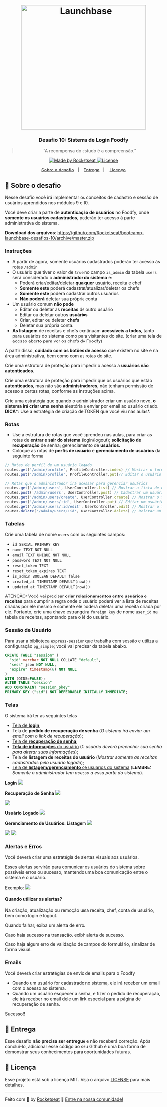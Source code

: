 <h1 align="center">
    <img alt="Launchbase" src="https://storage.googleapis.com/golden-wind/bootcamp-launchbase/logo.png" width="400px" />
</h1>

<h3 align="center">
  Desafio 10: Sistema de Login Foodfy
</h3>

<blockquote align="center">“A recompensa do estudo é a compreensão.”</blockquote>

<p align="center">

  <a href="https://rocketseat.com.br">
    <img alt="Made by Rocketseat" src="https://img.shields.io/badge/made%20by-Rocketseat-%23F8952D">
  </a>

  <a href="LICENSE" >
    <img alt="License" src="https://img.shields.io/badge/license-MIT-%23F8952D">
  </a>

</p>

<p align="center">
  <a href="#rocket-sobre-o-desafio">Sobre o desafio</a>&nbsp;&nbsp;&nbsp;|&nbsp;&nbsp;&nbsp;
  <a href="#calendar-entrega">Entrega</a>&nbsp;&nbsp;&nbsp;|&nbsp;&nbsp;&nbsp;
  <a href="#memo-licença">Licença</a>
</p>

## :rocket: Sobre o desafio

Nesse desafio você irá implementar os conceitos de cadastro e sessão de usuários aprendidos nos módulos 9 e 10.

Você deve criar a parte de **autenticação de usuários** no Foodfy, onde **somente os usuários cadastrados**, poderão ter acesso à parte administrativa do sistema.

**Download dos arquivos**: https://github.com/Rocketseat/bootcamp-launchbase-desafios-10/archive/master.zip

### Instruções

- A partir de agora, somente usuários cadastrados poderão ter acesso às rotas `/admin`
- O usuário que tiver o valor de `true` no campo `is_admin` da tabela `users` será considerado o **administrador do sistema** e:
    - Poderá criar/editar/deletar **qualquer** usuário, receita e chef
    - **Somente este** poderá cadastrar/atualizar/deletar os chefs
    - **Somente este** poderá cadastrar outros usuários
    - **Não poderá** deletar sua própria conta
- Um usuário comum **não pode**
    - Editar ou deletar as **receitas** de outro usuário
    - Editar ou deletar outros **usuários**
    - Criar, editar ou deletar **chefs**
    - Deletar sua própria conta.
- **As listagem** de receitas e chefs continuam **acessíveis a todos**, tanto para usuários do sistema como para visitantes do site. (criar uma tela de acesso aberto para ver os chefs do Foodfy)

A partir disso, **cuidado com os botões de acesso** que existem no site e na área administrativa, bem como com as rotas do site. 

Crie uma estrutura de proteção para impedir o acesso a **usuários não autenticados.**

Crie uma estrutura de proteção para impedir que os usuários que estão **autenticados**, mas não são **administradores**, não tenham permissão de acesso a certas rotas, conforme as instruções acima.

Crie uma estratégia que quando o administrador criar um usuário novo, **o sistema irá criar uma senha** aleatória e enviar por email ao usuário criado. **DICA***: Use a estratégia de criação de TOKEN que você viu nas aulas*.

### Rotas

- Use a estrutura de rotas que você aprendeu nas aulas, para criar as rotas de **entrar e sair do sistema** (login/logout); **solicitação de recuperação** de senha; gerenciamento de **usuários.**
- Coloque as rotas de **perfis de usuário** e **gerenciamento de usuários** da seguinte forma
```js
// Rotas de perfil de um usuário logado
routes.get('/admin/profile', ProfileController.index) // Mostrar o formulário com dados do usuário logado
routes.put('/admin/profile', ProfileController.put)// Editar o usuário logado

// Rotas que o administrador irá acessar para gerenciar usuários
routes.get('/admin/users', UserController.list) // Mostrar a lista de usuários cadastrados
routes.post('/admin/users', UserController.post) // Cadastrar um usuário
routes.get('/admin/users/create', UserController.create) // Mostrar o formulário de criação de um usuário
routes.put('/admin/users/:id', UserController.put) // Editar um usuário
routes.get('/admin/users/:id/edit', UserController.edit) // Mostrar o formulário de edição de um usuário
routes.delete('/admin/users/:id', UserController.delete) // Deletar um usuário
```

### Tabelas

Crie uma tabela de nome `users` com os seguintes campos:

- `id SERIAL PRIMARY KEY`
- `name TEXT NOT NULL`
- `email TEXT UNIQUE NOT NULL`
- `password TEXT NOT NULL`
- `reset_token TEXT`
- `reset_token_expires TEXT`
- `is_admin BOOLEAN DEFAULT false`
- `created_at TIMESTAMP DEFAULT(now())`
- `updated_at TIMESTAMP DEFAULT(now())`

ATENÇÃO: Você vai precisar **criar relacionamentos entre usuários e receitas** para cumprir a regra onde o usuário poderá ver a lista de receitas criadas por ele mesmo e somente ele poderá deletar uma receita criada por ele. Portanto, crie uma chave estrangeira `foreign key` de nome `user_id` na tabela de receitas, apontando para o id do usuário.

### Sessão de Usuário

Para usar a biblioteca `express-session` que trabalha com sessão e utiliza a configuração `pg_simple`; você vai precisar da tabela abaixo.
```sql
CREATE TABLE "session" (
  "sid" varchar NOT NULL COLLATE "default",
  "sess" json NOT NULL,
  "expire" timestamp(6) NOT NULL
)
WITH (OIDS=FALSE);
ALTER TABLE "session" 
ADD CONSTRAINT "session_pkey" 
PRIMARY KEY ("sid") NOT DEFERRABLE INITIALLY IMMEDIATE;
```
### Telas

O sistema irá ter as seguintes telas

- <a href="#login">Tela de **login**</a>;
- Tela de **pedido de recuperação de senha** (*O sistema irá enviar um email com o link de recuperação*);
- <a href="#recovery">Tela de **recuperação de senha**</a>;
- <a href="#user">**Tela de informações** do usuário</a> (*O usuário deverá preencher sua senha para alterar suas informações*);
- Tela de **listagem de receitas do usuário** (*Mostrar somente as receitas cadastradas pelo usuário logado*);
- <a href="#admin-users">Tela de **listagem/gerenciamento** de usuários do sistema</a> (**LEMBRE:** *Somente o administrador tem acesso a essa parte do sistema*).

**Login**
<img id="login" src="../layouts/preview/desafio-10-session-login.png">

**Recuperação de Senha**
<img id="recovery" src="../layouts/preview/desafio-10-session-esqueceu-senha.png">

<img id="reset" src="../layouts/preview/desafio-10-session-reset-senha.png">

**Usuário Logado**
<img id="user" src="../layouts/preview/desafio-10-admin-profile-conta-de-usuário.png">

**Gerenciamento de Usuários: Listagem**
<img id="admin-users" src="../layouts/preview/desafio-10-admin-users-listagem.png">

<img src="../layouts/preview/desafio-10-admin-users-criação.png">

<img src="../layouts/preview/desafio-10-admin-users-edição.png">



### Alertas e Erros

Você deverá criar uma estratégia de alertas visuais aos usuários.

Esses alertas servirão para comunicar os usuários do sistema sobre possíveis erros ou sucesso, mantendo uma boa comunicação entre o sistema e o usuário.

Exemplo:
<img src="../layouts/preview/desafio-10-session-login-erro.png">

#### Quando utilizar os alertas?

Na criação, atualização ou remoção uma receita, chef, conta de usuário, bem como login e logout.

Quando falhar, exiba um alerta de erro. 

Caso haja sucesso na transação, exibir alerta de sucesso.

Caso haja algum erro de validação de campos do formulário, sinalizar de forma visual.

### Emails

Você deverá criar estratégias de envio de emails para o Foodfy

- Quando um usuário for cadastrado no sistema, ele irá receber um email com o acesso ao sistema.
- Quando um usuário esquecer a senha, e fizer o pedido de recuperação, ele irá receber no email dele um link especial para a página de recuperação de senha.

Sucesso!!


## :calendar: Entrega

Esse desafio **não precisa ser entregue** e não receberá correção. Após concluí-lo, adicionar esse código ao seu Github é uma boa forma de demonstrar seus conhecimentos para oportunidades futuras.

## :memo: Licença

Esse projeto está sob a licença MIT. Veja o arquivo [LICENSE](../LICENSE) para mais detalhes.

---

Feito com :purple_heart: by [Rocketseat](https://rocketseat.com.br) :wave: [Entre na nossa comunidade!](https://discordapp.com/invite/gCRAFhc)
